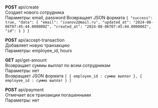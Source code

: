 
<b>POST</b> api/create <br>
Создает нового сотрудника <br>
Параметры: email, password
Возвращает JSON формата `{
    "success": true,
    "data": {
        "email": "ivanov2@mail.ru",
        "updated_at": "2024-08-06T07:45:44.000000Z",
        "created_at": "2024-08-06T07:45:44.000000Z",
        "id": 1
    }
}`

<b>POST</b> api/accept-transaction <br>
Добавляет новую транзакцию <br>
Параметры: employee_id, hours

<b>GET</b> api/get-amount <br>
Возвращает суммы выплат по всем сотрудникам <br>
Параметры: нет <br>
Возвращает JSON формата `[ { employee_id : сумма выплат }, { employee_id : сумма выплат } ]`

<b>POST</b> api/payment <br>
Отмечает все транзакции погашенными <br>
Параметры: нет
